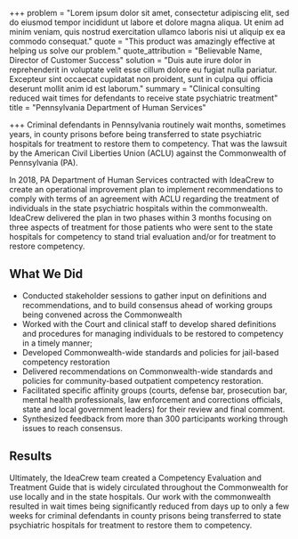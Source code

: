 +++
problem = "Lorem ipsum dolor sit amet, consectetur adipiscing elit, sed do eiusmod tempor incididunt ut labore et dolore magna aliqua. Ut enim ad minim veniam, quis nostrud exercitation ullamco laboris nisi ut aliquip ex ea commodo consequat."
quote = "This product was amazingly effective at helping us solve our problem."
quote_attribution = "Believable Name, Director of Customer Success"
solution = "Duis aute irure dolor in reprehenderit in voluptate velit esse cillum dolore eu fugiat nulla pariatur. Excepteur sint occaecat cupidatat non proident, sunt in culpa qui officia deserunt mollit anim id est laborum."
summary = "Clinical consulting reduced wait times for defendants to receive state psychiatric treatment"
title = "Pennsylvania Department of Human Services"

+++
Criminal defendants in Pennsylvania routinely wait months, sometimes years, in county prisons before being transferred to state psychiatric hospitals for treatment to restore them to competency. That was the lawsuit by the American Civil Liberties Union (ACLU) against the Commonwealth of Pennsylvania (PA).   
  
In 2018, PA Department of Human Services contracted with IdeaCrew to create an operational improvement plan to implement recommendations to comply with terms of an agreement with ACLU regarding the treatment of individuals in the state psychiatric hospitals within the commonwealth. IdeaCrew delivered the plan in two phases within 3 months focusing on three aspects of treatment for those patients who were sent to the state hospitals for competency to stand trial evaluation and/or for treatment to restore competency.

## What We Did

* Conducted stakeholder sessions to gather input on definitions and recommendations, and to build consensus ahead of working groups being convened across the Commonwealth
* Worked with the Court and clinical staff to develop shared definitions and procedures for managing individuals to be restored to competency in a timely manner;
* Developed Commonwealth-wide standards and policies for jail-based competency restoration
* Delivered recommendations on Commonwealth-wide standards and policies for community-based outpatient competency restoration.
* Facilitated specific affinity groups (courts, defense bar, prosecution bar, mental health professionals, law enforcement and corrections officials, state and local government leaders) for their review and final comment.
* Synthesized feedback from more than 300 participants working through issues to reach consensus.

## Results

Ultimately, the IdeaCrew team created a Competency Evaluation and Treatment Guide that is widely circulated throughout the Commonwealth for use locally and in the state hospitals. Our work with the commonwealth resulted in wait times being significantly reduced from days up to only a few weeks for criminal defendants in county prisons being transferred to state psychiatric hospitals for treatment to restore them to competency.
